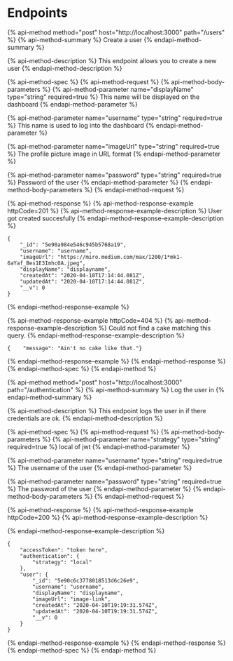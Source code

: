 # Endpoints



{% api-method method="post" host="http://localhost:3000" path="/users" %}
{% api-method-summary %}
Create a user 
{% endapi-method-summary %}

{% api-method-description %}
This endpoint allows you to create a new user
{% endapi-method-description %}

{% api-method-spec %}
{% api-method-request %}
{% api-method-body-parameters %}
{% api-method-parameter name="displayName" type="string" required=true %}
This name will be displayed on the dashboard
{% endapi-method-parameter %}

{% api-method-parameter name="username" type="string" required=true %}
This name is used to log into the dashboard
{% endapi-method-parameter %}

{% api-method-parameter name="imageUrl" type="string" required=true %}
The profile picture image in URL format
{% endapi-method-parameter %}

{% api-method-parameter name="password" type="string" required=true %}
Password of the user
{% endapi-method-parameter %}
{% endapi-method-body-parameters %}
{% endapi-method-request %}

{% api-method-response %}
{% api-method-response-example httpCode=201 %}
{% api-method-response-example-description %}
User got created succesfully
{% endapi-method-response-example-description %}

```
{
    "_id": "5e90a984e546c945b5768a19",
    "username": "username",
    "imageUrl": "https://miro.medium.com/max/1200/1*mk1-6aYaf_Bes1E3Imhc0A.jpeg",
    "displayName": "displayname",
    "createdAt": "2020-04-10T17:14:44.081Z",
    "updatedAt": "2020-04-10T17:14:44.081Z",
    "__v": 0
}
```
{% endapi-method-response-example %}

{% api-method-response-example httpCode=404 %}
{% api-method-response-example-description %}
Could not find a cake matching this query.
{% endapi-method-response-example-description %}

```
{    "message": "Ain't no cake like that."}
```
{% endapi-method-response-example %}
{% endapi-method-response %}
{% endapi-method-spec %}
{% endapi-method %}

{% api-method method="post" host="http://localhost:3000" path="/authentication" %}
{% api-method-summary %}
Log the user in
{% endapi-method-summary %}

{% api-method-description %}
This endpoint logs the user in if there credentials are ok.
{% endapi-method-description %}

{% api-method-spec %}
{% api-method-request %}
{% api-method-body-parameters %}
{% api-method-parameter name="strategy" type="string" required=true %}
local of jwt 
{% endapi-method-parameter %}

{% api-method-parameter name="username" type="string" required=true %}
The username of the user
{% endapi-method-parameter %}

{% api-method-parameter name="password" type="string" required=true %}
The password of the user
{% endapi-method-parameter %}
{% endapi-method-body-parameters %}
{% endapi-method-request %}

{% api-method-response %}
{% api-method-response-example httpCode=200 %}
{% api-method-response-example-description %}

{% endapi-method-response-example-description %}

```
{
    "accessToken": "token here",
    "authentication": {
        "strategy": "local"
    },
    "user": {
        "_id": "5e90c6c3778018513d6c26e9",
        "username": "username",
        "displayName": "displayname",
        "imageUrl": "image-link",
        "createdAt": "2020-04-10T19:19:31.574Z",
        "updatedAt": "2020-04-10T19:19:31.574Z",
        "__v": 0
    }
}
```
{% endapi-method-response-example %}
{% endapi-method-response %}
{% endapi-method-spec %}
{% endapi-method %}

